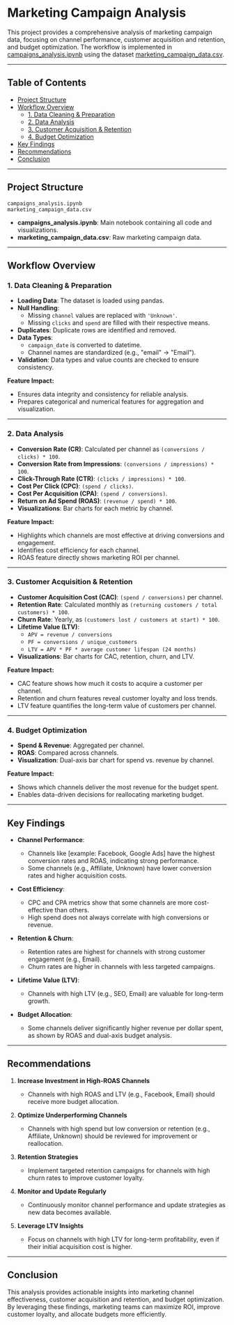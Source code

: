 # Marketing Campaign Analysis

This project provides a comprehensive analysis of marketing campaign data, focusing on channel performance, customer acquisition and retention, and budget optimization. The workflow is implemented in [campaigns_analysis.ipynb](campaigns_analysis.ipynb) using the dataset [marketing_campaign_data.csv](marketing_campaign_data.csv).

---

## Table of Contents

- [Project Structure](#project-structure)
- [Workflow Overview](#workflow-overview)
  - [1. Data Cleaning & Preparation](#1-data-cleaning--preparation)
  - [2. Data Analysis](#2-data-analysis)
  - [3. Customer Acquisition & Retention](#3-customer-acquisition--retention)
  - [4. Budget Optimization](#4-budget-optimization)
- [Key Findings](#key-findings)
- [Recommendations](#recommendations)
- [Conclusion](#conclusion)

---

## Project Structure

```
campaigns_analysis.ipynb
marketing_campaign_data.csv
```

- **campaigns_analysis.ipynb**: Main notebook containing all code and visualizations.
- **marketing_campaign_data.csv**: Raw marketing campaign data.

---

## Workflow Overview

### 1. Data Cleaning & Preparation

- **Loading Data**: The dataset is loaded using pandas.
- **Null Handling**: 
  - Missing `channel` values are replaced with `'Unknown'`.
  - Missing `clicks` and `spend` are filled with their respective means.
- **Duplicates**: Duplicate rows are identified and removed.
- **Data Types**: 
  - `campaign_date` is converted to datetime.
  - Channel names are standardized (e.g., "email" → "Email").
- **Validation**: Data types and value counts are checked to ensure consistency.

**Feature Impact:**  
- Ensures data integrity and consistency for reliable analysis.
- Prepares categorical and numerical features for aggregation and visualization.

---

### 2. Data Analysis

- **Conversion Rate (CR)**: Calculated per channel as `(conversions / clicks) * 100`.
- **Conversion Rate from Impressions**: `(conversions / impressions) * 100`.
- **Click-Through Rate (CTR)**: `(clicks / impressions) * 100`.
- **Cost Per Click (CPC)**: `(spend / clicks)`.
- **Cost Per Acquisition (CPA)**: `(spend / conversions)`.
- **Return on Ad Spend (ROAS)**: `(revenue / spend) * 100`.
- **Visualizations**: Bar charts for each metric by channel.

**Feature Impact:**  
- Highlights which channels are most effective at driving conversions and engagement.
- Identifies cost efficiency for each channel.
- ROAS feature directly shows marketing ROI per channel.

---

### 3. Customer Acquisition & Retention

- **Customer Acquisition Cost (CAC)**: `(spend / conversions)` per channel.
- **Retention Rate**: Calculated monthly as `(returning customers / total customers) * 100`.
- **Churn Rate**: Yearly, as `(customers lost / customers at start) * 100`.
- **Lifetime Value (LTV)**: 
  - `APV = revenue / conversions`
  - `PF = conversions / unique_customers`
  - `LTV = APV * PF * average customer lifespan (24 months)`
- **Visualizations**: Bar charts for CAC, retention, churn, and LTV.

**Feature Impact:**  
- CAC feature shows how much it costs to acquire a customer per channel.
- Retention and churn features reveal customer loyalty and loss trends.
- LTV feature quantifies the long-term value of customers per channel.

---

### 4. Budget Optimization

- **Spend & Revenue**: Aggregated per channel.
- **ROAS**: Compared across channels.
- **Visualization**: Dual-axis bar chart for spend vs. revenue by channel.

**Feature Impact:**  
- Shows which channels deliver the most revenue for the budget spent.
- Enables data-driven decisions for reallocating marketing budget.

---

## Key Findings

- **Channel Performance**:  
  - Channels like [example: Facebook, Google Ads] have the highest conversion rates and ROAS, indicating strong performance.
  - Some channels (e.g., Affiliate, Unknown) have lower conversion rates and higher acquisition costs.

- **Cost Efficiency**:  
  - CPC and CPA metrics show that some channels are more cost-effective than others.
  - High spend does not always correlate with high conversions or revenue.

- **Retention & Churn**:  
  - Retention rates are highest for channels with strong customer engagement (e.g., Email).
  - Churn rates are higher in channels with less targeted campaigns.

- **Lifetime Value (LTV)**:  
  - Channels with high LTV (e.g., SEO, Email) are valuable for long-term growth.

- **Budget Allocation**:  
  - Some channels deliver significantly higher revenue per dollar spent, as shown by ROAS and dual-axis budget analysis.

---

## Recommendations

1. **Increase Investment in High-ROAS Channels**  
   - Channels with high ROAS and LTV (e.g., Facebook, Email) should receive more budget allocation.

2. **Optimize Underperforming Channels**  
   - Channels with high spend but low conversion or retention (e.g., Affiliate, Unknown) should be reviewed for improvement or reallocation.

3. **Retention Strategies**  
   - Implement targeted retention campaigns for channels with high churn rates to improve customer loyalty.

4. **Monitor and Update Regularly**  
   - Continuously monitor channel performance and update strategies as new data becomes available.

5. **Leverage LTV Insights**  
   - Focus on channels with high LTV for long-term profitability, even if their initial acquisition cost is higher.

---

## Conclusion

This analysis provides actionable insights into marketing channel effectiveness, customer acquisition and retention, and budget optimization. 
By leveraging these findings, marketing teams can maximize ROI, improve customer loyalty, and allocate budgets more efficiently.

